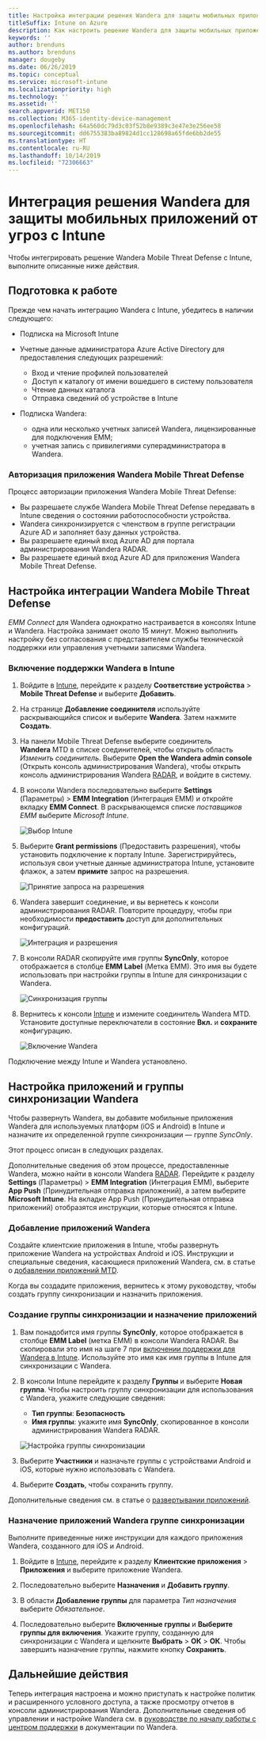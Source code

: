 ```yaml
---
title: Настройка интеграции решения Wandera для защиты мобильных приложений от угроз в Intune
titleSuffix: Intune on Azure
description: Как настроить решение Wandera для защиты мобильных приложений от угроз в Microsoft Intune для управления доступом к корпоративным ресурсам с мобильных устройств.
keywords: ''
author: brenduns
ms.author: brenduns
manager: dougeby
ms.date: 06/26/2019
ms.topic: conceptual
ms.service: microsoft-intune
ms.localizationpriority: high
ms.technology: ''
ms.assetid: ''
search.appverid: MET150
ms.collection: M365-identity-device-management
ms.openlocfilehash: 64a560dc79d3c03f52b8e9389c3e47e3e256ee58
ms.sourcegitcommit: dd6755383ba89824d1cc128698a65fde6bb2de55
ms.translationtype: HT
ms.contentlocale: ru-RU
ms.lasthandoff: 10/14/2019
ms.locfileid: "72306663"
---
```

# <a name="integrate-wandera-mobile-threat-protection-with-intune"></a>Интеграция решения Wandera для защиты мобильных приложений от угроз с Intune  

Чтобы интегрировать решение Wandera Mobile Threat Defense с Intune, выполните описанные ниже действия.  

## <a name="before-you-begin"></a>Подготовка к работе  

Прежде чем начать интеграцию Wandera с Intune, убедитесь в наличии следующего:
- Подписка на Microsoft Intune  
- Учетные данные администратора Azure Active Directory для предоставления следующих разрешений:  
  - Вход и чтение профилей пользователей  
  - Доступ к каталогу от имени вошедшего в систему пользователя  
  - Чтение данных каталога  
  - Отправка сведений об устройстве в Intune  

- Подписка Wandera:
  - одна или несколько учетных записей Wandera, лицензированные для подключения EMM;  
  - учетная запись с привилегиями суперадминистратора в Wandera.  
 
### <a name="wandera-mobile-threat-defense-app-authorization"></a>Авторизация приложения Wandera Mobile Threat Defense  

Процесс авторизации приложения Wandera Mobile Threat Defense:  
- Вы разрешаете службе Wandera Mobile Threat Defense передавать в Intune сведения о состоянии работоспособности устройства.  
- Wandera синхронизируется с членством в группе регистрации Azure AD и заполняет базу данных устройства.  
- Вы разрешаете единый вход Azure AD для портала администрирования Wandera RADAR.  
- Вы разрешаете единый вход Azure AD для приложения Wandera Mobile Threat Defense.  


## <a name="set-up-wandera-mobile-threat-defense-integration"></a>Настройка интеграции Wandera Mobile Threat Defense  
*EMM Connect* для Wandera однократно настраивается в консолях Intune и Wandera. Настройка занимает около 15 минут. Можно выполнить настройку без согласования с представителем службы технической поддержки или управления учетными записями Wandera.  

### <a name="enable-support-for-wandera-in-intune"></a>Включение поддержки Wandera в Intune
1. Войдите в [Intune](https://go.microsoft.com/fwlink/?linkid=2090973), перейдите к разделу **Соответствие устройства** > **Mobile Threat Defense** и выберите **Добавить**.

2. На странице **Добавление соединителя** используйте раскрывающийся список и выберите **Wandera**. Затем нажмите **Создать**.  

3. На панели Mobile Threat Defense выберите соединитель **Wandera** MTD в списке соединителей, чтобы открыть область *Изменить соединитель*. Выберите **Open the Wandera admin console** (Открыть консоль администрирования Wandera), чтобы открыть консоль администрирования Wandera [RADAR](https://radar.wandera.com/login), и войдите в систему. 

4. В консоли Wandera последовательно выберите **Settings** (Параметры) > **EMM Integration** (Интеграция EMM) и откройте вкладку **EMM Connect**. В раскрывающемся списке *поставщиков EMM* выберите *Microsoft Intune*.

   ![Выбор Intune](./media/wandera-mtd-connector-integration/set-up-intune-in-radar.png)

5. Выберите **Grant permissions** (Предоставить разрешения), чтобы установить подключение к порталу Intune. Зарегистрируйтесь, используя свои учетные данные администратора Intune, установите флажок, а затем **примите** запрос на разрешения.  

   ![Принятие запроса на разрешения](./media/wandera-mtd-connector-integration/permissions.png) 

6. Wandera завершит соединение, и вы вернетесь к консоли администрирования RADAR. Повторите процедуру, чтобы при необходимости **предоставить** доступ для дополнительных конфигураций.  

   ![Интеграция и разрешения](./media/wandera-mtd-connector-integration/integrations-and-permissions.png) 

7. В консоли RADAR скопируйте имя группы **SyncOnly**, которое отображается в столбце **EMM Label** (Метка EMM). Это имя вы будете использовать при настройки группы в Intune для синхронизации с Wandera.

   ![Синхронизация группы](./media/wandera-mtd-connector-integration/sync-group-name.png) 

8. Вернитесь к консоли [Intune](https://go.microsoft.com/fwlink/?linkid=2090973) и измените соединитель Wandera MTD. Установите доступные переключатели в состояние **Вкл.** и **сохраните** конфигурацию.  

   ![Включение Wandera](./media/wandera-mtd-connector-integration/enable-wandera.png) 

Подключение между Intune и Wandera установлено.  

## <a name="configure-the-wandera-applications-and-synchronization-group"></a>Настройка приложений и группы синхронизации Wandera  
Чтобы развернуть Wandera, вы добавите мобильные приложения Wandera для используемых платформ (iOS и Android) в Intune и назначите их определенной группе синхронизации — группе *SyncOnly*. 

Этот процесс описан в следующих разделах.

Дополнительные сведения об этом процессе, предоставленные Wandera, можно найти в консоли Wandera [RADAR](https://radar.wandera.com/login). Перейдите к разделу **Settings** (Параметры) > **EMM Integration** (Интеграция EMM), выберите **App Push** (Принудительная отправка приложений), а затем выберите **Microsoft Intune**. На вкладке App Push (Принудительная отправка приложений) отобразятся инструкции, которые относятся к Intune.  

### <a name="add-the-wandera-apps"></a>Добавление приложений Wandera  
Создайте клиентские приложения в Intune, чтобы развернуть приложение Wandera на устройствах Android и iOS. Инструкции и специальные сведения, касающиеся приложений Wandera, см. в статье о [добавлении приложений MTD](mtd-apps-ios-app-configuration-policy-add-assign.md).  

Когда вы создадите приложения, вернитесь к этому руководству, чтобы создать группу синхронизации и назначить приложения.  


### <a name="create-the-synchronization-group-and-assign-the-apps"></a>Создание группы синхронизации и назначение приложений

1. Вам понадобится имя группы **SyncOnly**, которое отображается в столбце **EMM Label** (метка EMM) в консоли Wandera RADAR. Вы скопировали это имя на шаге 7 при [включении поддержки для Wandera в Intune](#enable-support-for-wandera-in-intune). Используйте это имя как имя группы в Intune для синхронизации с Wandera.  

2. В консоли Intune перейдите к разделу **Группы** и выберите **Новая группа**. Чтобы настроить группу синхронизации для использования с Wandera, укажите следующие сведения:
   - **Тип группы**: **Безопасность**
   - **Имя группы**: укажите имя **SyncOnly**, скопированное в консоли администрирования Wandera RADAR.

   ![Настройка группы синхронизации](./media/wandera-mtd-connector-integration/configure-sync-group.png)

3. Выберите **Участники** и назначьте группы с устройствами Android и iOS, которые нужно использовать с Wandera.

4. Выберите **Создать**, чтобы сохранить группу.

Дополнительные сведения см. в статье о [развертывании приложений](../apps/apps-deploy.md).

### <a name="assign-the-wandera-apps-to-the-synchronization-group"></a>Назначение приложений Wandera группе синхронизации  
Выполните приведенные ниже инструкции для каждого приложения Wandera, созданного для iOS и Android.

1. Войдите в [Intune](https://go.microsoft.com/fwlink/?linkid=2090973), перейдите к разделу **Клиентские приложения** > **Приложения** и выберите приложение Wandera.  

2. Последовательно выберите **Назначения** и **Добавить группу**.  

3. В области **Добавление группы** для параметра *Тип назначения* выберите *Обязательное*.

4. Последовательно выберите **Включенные группы** и **Выберите группы для включения**. Укажите группу, созданную для синхронизации с Wandera и щелкните **Выбрать** > **ОК** > **ОК**. Чтобы завершить назначение группы, нажмите кнопку **Сохранить**.  
 

## <a name="next-steps"></a>Дальнейшие действия  
Теперь интеграция настроена и можно приступать к настройке политик и расширенного условного доступа, а также просмотру отчетов в консоли администрирования Wandera. Дополнительные сведения об управлении и настройке Wandera см. в [руководстве по началу работы с центром поддержки](https://radar.wandera.com/?return_to=https://wandera.force.com/Customer/s/getting-started) в документации по Wandera.  
 